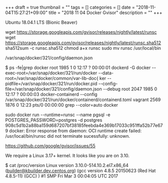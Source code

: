 +++
draft = true
thumbnail = ""
tags = []
categories = []
date = "2018-11-04T15:27:21+09:00"
title = "2018 11 04 Docker Gvisor"
description = ""
+++

Ubuntu 18.04.1 LTS (Bionic Beaver)

wget https://storage.googleapis.com/gvisor/releases/nightly/latest/runsc
wget https://storage.googleapis.com/gvisor/releases/nightly/latest/runsc.sha512
sha512sum -c runsc.sha512
chmod a+x runsc
sudo mv runsc /usr/local/bin

/var/snap/docker/321/config/daemon.json

$ ps -fe|grep docker
root      1985     1  0 12:17 ?        00:00:01 dockerd -G docker --exec-root=/var/snap/docker/321/run/docker --data-root=/var/snap/docker/common/var-lib-doc{
ker --pidfile=/var/snap/docker/321/run/docker.pid --config-file=/var/snap/docker/321/config/daemon.json --debug
root      2047  1985  0 12:17 ?        00:00:03 docker-containerd --config /var/snap/docker/321/run/docker/containerd/containerd.toml
vagrant   2569  1876  0 12:23 pts/0    00:00:00 grep --color=auto docker




sudo docker run --runtime=runsc --name pgsql -e POSTGRES_PASSWORD=postgres -d postgres
908c5d1b2a88ba159d687207bf38185feebda4e369b17033c951ffa52b77e679
docker: Error response from daemon: OCI runtime create failed: /usr/local/bin/runsc did not terminate sucessfully: unknown.



https://github.com/google/gvisor/issues/55

We require a Linux 3.17+ kernel. It looks like you are on 3.10.

$ cat /proc/version
Linux version 3.10.0-514.10.2.el7.x86_64 (builder@kbuilder.dev.centos.org) (gcc version 4.8.5 20150623 (Red Hat 4.8.5-11) (GCC) ) #1 SMP Fri Mar 3 00:04:05 UTC 2017



